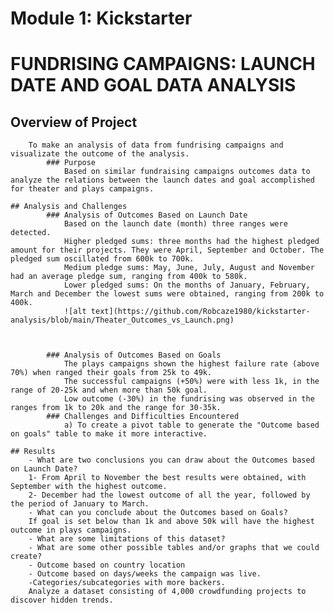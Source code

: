 # Module 1: Kickstarter
# FUNDRISING CAMPAIGNS: LAUNCH DATE AND GOAL DATA ANALYSIS

## Overview of Project
        To make an analysis of data from fundrising campaigns and visualizate the outcome of the analysis.
            ### Purpose
                Based on similar fundraising campaigns outcomes data to analyze the relations between the launch dates and goal accomplished for theater and plays campaigns.

    ## Analysis and Challenges
            ### Analysis of Outcomes Based on Launch Date
                Based on the launch date (month) three ranges were detected.
                Higher pledged sums: three months had the highest pledged amount for their projects. They were April, September and October. The pledged sum oscillated from 600k to 700k.
                Medium pledge sums: May, June, July, August and November had an average pledge sum, ranging from 400k to 580k.
                Lower pledged sums: On the months of January, February, March and December the lowest sums were obtained, ranging from 200k to 400k.
                ![alt text](https://github.com/Robcaze1980/kickstarter-analysis/blob/main/Theater_Outcomes_vs_Launch.png)
                

    
            ### Analysis of Outcomes Based on Goals
                The plays campaigns shown the highest failure rate (above 70%) when ranged their goals from 25k to 49k.
                The successful campaigns (+50%) were with less 1k, in the range of 20-25k and when more than 50k goal.
                Low outcome (-30%) in the fundrising was observed in the ranges from 1k to 20k and the range for 30-35k.
            ### Challenges and Difficulties Encountered
                a) To create a pivot table to generate the "Outcome based on goals" table to make it more interactive.

    ## Results
        - What are two conclusions you can draw about the Outcomes based on Launch Date?
        1- From April to November the best results were obtained, with September with the highest outcome.
        2- December had the lowest outcome of all the year, followed by the period of January to March.
        - What can you conclude about the Outcomes based on Goals?
        If goal is set below than 1k and above 50k will have the highest outcome in plays campaigns.
        - What are some limitations of this dataset?
        - What are some other possible tables and/or graphs that we could create?
        - Outcome based on country location
        - Outcome based on days/weeks the campaign was live.
        -Categories/subcategories with more backers.
        Analyze a dataset consisting of 4,000 crowdfunding projects to discover hidden trends.
